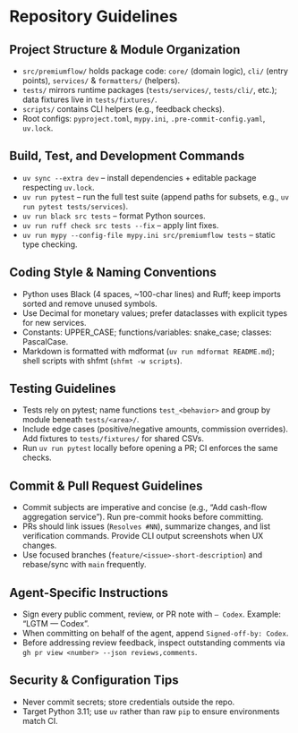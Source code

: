 # Repository Guidelines

## Project Structure & Module Organization

- `src/premiumflow/` holds package code: `core/` (domain logic), `cli/` (entry points), `services/` & `formatters/` (helpers).
- `tests/` mirrors runtime packages (`tests/services/`, `tests/cli/`, etc.); data fixtures live in `tests/fixtures/`.
- `scripts/` contains CLI helpers (e.g., feedback checks).
- Root configs: `pyproject.toml`, `mypy.ini`, `.pre-commit-config.yaml`, `uv.lock`.

## Build, Test, and Development Commands

- `uv sync --extra dev` – install dependencies + editable package respecting `uv.lock`.
- `uv run pytest` – run the full test suite (append paths for subsets, e.g., `uv run pytest tests/services`).
- `uv run black src tests` – format Python sources.
- `uv run ruff check src tests --fix` – apply lint fixes.
- `uv run mypy --config-file mypy.ini src/premiumflow tests` – static type checking.

## Coding Style & Naming Conventions

- Python uses Black (4 spaces, ~100-char lines) and Ruff; keep imports sorted and remove unused symbols.
- Use Decimal for monetary values; prefer dataclasses with explicit types for new services.
- Constants: UPPER_CASE; functions/variables: snake_case; classes: PascalCase.
- Markdown is formatted with mdformat (`uv run mdformat README.md`); shell scripts with shfmt (`shfmt -w scripts`).

## Testing Guidelines

- Tests rely on pytest; name functions `test_<behavior>` and group by module beneath `tests/<area>/`.
- Include edge cases (positive/negative amounts, commission overrides). Add fixtures to `tests/fixtures/` for shared CSVs.
- Run `uv run pytest` locally before opening a PR; CI enforces the same checks.

## Commit & Pull Request Guidelines

- Commit subjects are imperative and concise (e.g., “Add cash-flow aggregation service”). Run pre-commit hooks before committing.
- PRs should link issues (`Resolves #NN`), summarize changes, and list verification commands. Provide CLI output screenshots when UX changes.
- Use focused branches (`feature/<issue>-short-description`) and rebase/sync with `main` frequently.

## Agent-Specific Instructions

- Sign every public comment, review, or PR note with `— Codex`. Example: “LGTM — Codex”.
- When committing on behalf of the agent, append `Signed-off-by: Codex`.
- Before addressing review feedback, inspect outstanding comments via `gh pr view <number> --json reviews,comments`.

## Security & Configuration Tips

- Never commit secrets; store credentials outside the repo.
- Target Python 3.11; use `uv` rather than raw `pip` to ensure environments match CI.

